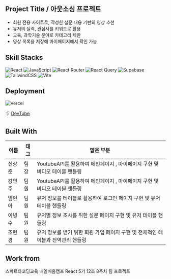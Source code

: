 ## Project Title / 아웃소싱 프로젝트

- 회원 전용 사이트로, 작성한 설문 내용 기반의 영상 추천
- 유저의 실력, 관심사를 키워드로 활용
- 교육, 과학기술 분야로 카테고리 제한
- 영상 목록을 저장해 마이페이지에서 확인 가능

## Skill Stacks

![React](https://img.shields.io/badge/react-%2320232a.svg?style=for-the-badge&logo=react&logoColor=%2361DAFB) ![JavaScript](https://img.shields.io/badge/JavaScript-323330?style=for-the-badge&logo=javascript&logoColor=F7DF1E) ![React Router](https://img.shields.io/badge/React_Router-CA4245?style=for-the-badge&logo=react-router&logoColor=white) ![React Query](https://img.shields.io/badge/-React%20Query-FF4154?style=for-the-badge&logo=react%20query&logoColor=white) ![Supabase](https://img.shields.io/badge/Supabase-3ECF8E?style=for-the-badge&logo=supabase&logoColor=white) ![TailwindCSS](https://img.shields.io/badge/tailwindcss-%2338B2AC.svg?style=for-the-badge&logo=tailwind-css&logoColor=white)
![Vite](https://img.shields.io/badge/vite-%23646CFF.svg?style=for-the-badge&logo=vite&logoColor=white)

## Deployment

![Vercel](https://img.shields.io/badge/Vercel-000000.svg?style=for-the-badge&logo=Vercel&logoColor=white)

🖇️ [DevTube](https://devtube-two.vercel.app/)

## Built With

| 이름   | 태그 | 맡은 부분                                                                        |
| ------ | ---- | -------------------------------------------------------------------------------- |
| 신상준 | 팀장 | YoutubeAPI를 활용하여 메인페이지 , 마이페이지 구현 및 비디오 테이블 핸들링       |
| 강연주 | 팀원 | YoutubeAPI를 활용하여 메인페이지 , 마이페이지 구현 및 비디오 테이블 핸들링       |
| 임현아 | 팀원 | 유저 정보를 테이블로 활용하여 로그인 페이지 구현 및 유저 테이블 핸들링           |
| 이녕수 | 팀원 | 유저별 정보 조사를 위한 설문 페이지 구현 및 유저 테이블 핸들링                   |
| 조현경 | 팀원 | 유저 정보를 받기 위한 회원 가입 페이지 구현 및 전체적인 테이블과 전역관리 핸들링 |

## Work from

스파르타코딩교육 내일배움캠프 React 5기 12조 8주차 팀 프로젝트

